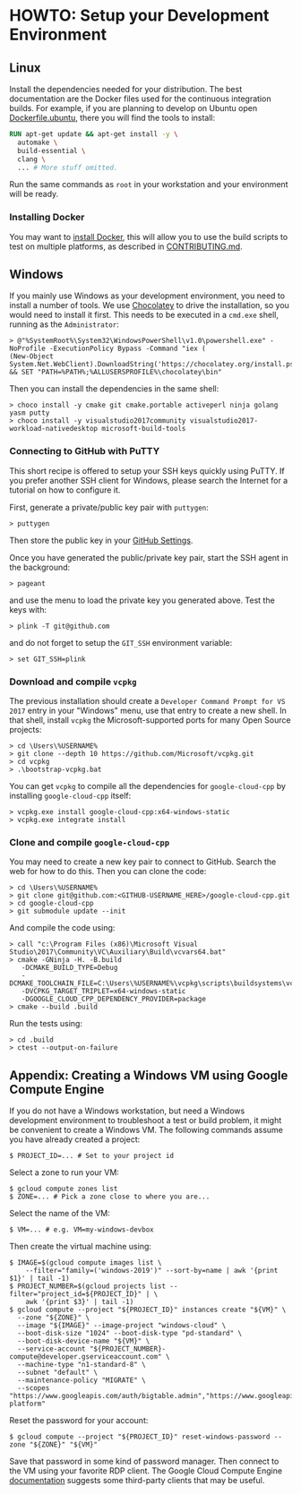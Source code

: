 # HOWTO: Setup your Development Environment

## Linux

Install the dependencies needed for your distribution.  The best documentation
are the Docker files used for the continuous integration builds.  For example,
if you are planning to develop on Ubuntu open
[Dockerfile.ubuntu](../ci/travis/Dockerfile.ubuntu), there you will find the
tools to install:

```Dockerfile
RUN apt-get update && apt-get install -y \
  automake \
  build-essential \
  clang \
  ... # More stuff omitted.
```

Run the same commands as `root` in your workstation and your environment will
be ready.

### Installing Docker

You may want to [install Docker](https://docs.docker.com/engine/installation/),
this will allow you to use the build scripts to test on multiple platforms,
as described in [CONTRIBUTING.md](../CONTRIBUTING.md).

## Windows

If you mainly use Windows as your development environment, you need to install
a number of tools.  We use [Chocolatey](https://www.chocolatey.com) to drive the
installation, so you would need to install it first.  This needs to be executed
in a `cmd.exe` shell, running as the `Administrator`:

```console
> @"%SystemRoot%\System32\WindowsPowerShell\v1.0\powershell.exe" -NoProfile -ExecutionPolicy Bypass -Command "iex (
(New-Object System.Net.WebClient).DownloadString('https://chocolatey.org/install.ps1'))" && SET "PATH=%PATH%;%ALLUSERSPROFILE%\chocolatey\bin"
```

Then you can install the dependencies in the same shell:
```console
> choco install -y cmake git cmake.portable activeperl ninja golang yasm putty
> choco install -y visualstudio2017community visualstudio2017-workload-nativedesktop microsoft-build-tools
```

### Connecting to GitHub with PuTTY

This short recipe is offered to setup your SSH keys quickly using PuTTY.  If
you prefer another SSH client for Windows, please search the Internet for a
tutorial on how to configure it.

First, generate a private/public key pair with `puttygen`:

```console
> puttygen
```

Then store the public key in your
[GitHub Settings](https://github.com/settings/keys).

Once you have generated the public/private key pair, start the SSH agent in the
background:

```console
> pageant
```

and use the menu to load the private key you generated above. Test the keys
with:

```console
> plink -T git@github.com
```

and do not forget to setup the `GIT_SSH` environment variable:

```console
> set GIT_SSH=plink
```

### Download and compile `vcpkg`

The previous installation should create a
`Developer Command Prompt for VS 2017` entry in your "Windows" menu, use that
entry to create a new shell.
In that shell, install `vcpkg` the Microsoft-supported ports for many Open
Source projects:

```console
> cd \Users\%USERNAME%
> git clone --depth 10 https://github.com/Microsoft/vcpkg.git
> cd vcpkg
> .\bootstrap-vcpkg.bat
```

You can get `vcpkg` to compile all the dependencies for `google-cloud-cpp` by
installing `google-cloud-cpp` itself:

```console
> vcpkg.exe install google-cloud-cpp:x64-windows-static
> vcpkg.exe integrate install
```

### Clone and compile `google-cloud-cpp`

You may need to create a new key pair to connect to GitHub.  Search the web
for how to do this.  Then you can clone the code:

```console
> cd \Users\%USERNAME%
> git clone git@github.com:<GITHUB-USERNAME_HERE>/google-cloud-cpp.git
> cd google-cloud-cpp
> git submodule update --init
```

And compile the code using:

```console
> call "c:\Program Files (x86)\Microsoft Visual Studio\2017\Community\VC\Auxiliary\Build\vcvars64.bat"
> cmake -GNinja -H. -B.build
   -DCMAKE_BUILD_TYPE=Debug
   -DCMAKE_TOOLCHAIN_FILE=C:\Users\%USERNAME%\vcpkg\scripts\buildsystems\vcpkg.cmake
   -DVCPKG_TARGET_TRIPLET=x64-windows-static
   -DGOOGLE_CLOUD_CPP_DEPENDENCY_PROVIDER=package
> cmake --build .build
```

Run the tests using:

```console
> cd .build
> ctest --output-on-failure
```

## Appendix: Creating a Windows VM using Google Compute Engine

If you do not have a Windows workstation, but need a Windows development
environment to troubleshoot a test or build problem, it might be convenient to
create a Windows VM. The following commands assume you have already created a
project:

```console
$ PROJECT_ID=... # Set to your project id
```

Select a zone to run your VM:

```console
$ gcloud compute zones list
$ ZONE=... # Pick a zone close to where you are...
```

Select the name of the VM:

```console
$ VM=... # e.g. VM=my-windows-devbox
```

Then create the virtual machine using:

```console
$ IMAGE=$(gcloud compute images list \
    --filter="family=('windows-2019')" --sort-by=name | awk '{print $1}' | tail -1)
$ PROJECT_NUMBER=$(gcloud projects list --filter="project_id=${PROJECT_ID}" | \
    awk '{print $3}' | tail -1)
$ gcloud compute --project "${PROJECT_ID}" instances create "${VM}" \
  --zone "${ZONE}" \
  --image "${IMAGE}" --image-project "windows-cloud" \
  --boot-disk-size "1024" --boot-disk-type "pd-standard" \
  --boot-disk-device-name "${VM}" \
  --service-account "${PROJECT_NUMBER}-compute@developer.gserviceaccount.com" \
  --machine-type "n1-standard-8" \
  --subnet "default" \
  --maintenance-policy "MIGRATE" \
  --scopes "https://www.googleapis.com/auth/bigtable.admin","https://www.googleapis.com/auth/bigtable.data","https://www.googleapis.com/auth/cloud-platform"
```

Reset the password for your account:

```console
$ gcloud compute --project "${PROJECT_ID}" reset-windows-password --zone "${ZONE}" "${VM}"
```

Save that password in some kind of password manager.  Then connect to the VM
using your favorite RDP client.  The Google Cloud Compute Engine
[documentation](https://cloud.google.com/compute/docs/quickstart-windows)
suggests some third-party clients that may be useful.
